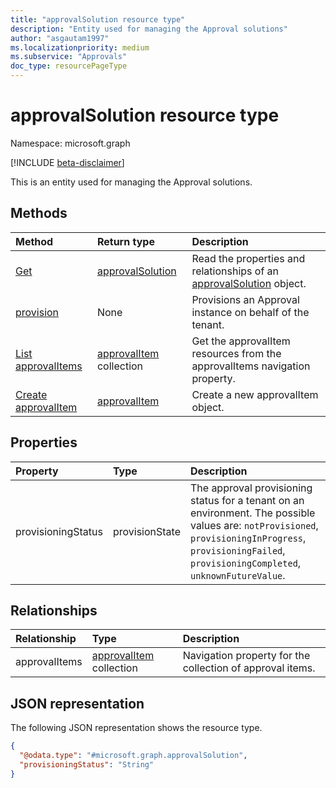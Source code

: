 ```yaml
---
title: "approvalSolution resource type"
description: "Entity used for managing the Approval solutions"
author: "asgautam1997"
ms.localizationpriority: medium
ms.subservice: "Approvals"
doc_type: resourcePageType
---
```


# approvalSolution resource type

Namespace: microsoft.graph

[!INCLUDE [beta-disclaimer](../../includes/beta-disclaimer.md)]

This is an entity used for managing the Approval solutions.

## Methods
|Method|Return type|Description|
|:---|:---|:---|
|[Get](../api/approvalsolution-get.md)|[approvalSolution](../resources/approvalsolution.md)|Read the properties and relationships of an [approvalSolution](../resources/approvalsolution.md) object.|
|[provision](../api/approvalsolution-provision.md)|None|Provisions an Approval instance on behalf of the tenant.|
|[List approvalItems](../api/approvalsolution-list-approvalitems.md)|[approvalItem](../resources/approvalitem.md) collection|Get the approvalItem resources from the approvalItems navigation property.|
|[Create approvalItem](../api/approvalsolution-post-approvalitems.md)|[approvalItem](../resources/approvalitem.md)|Create a new approvalItem object.|

## Properties
|Property|Type|Description|
|:---|:---|:---|
|provisioningStatus|provisionState|The approval provisioning status for a tenant on an environment. The possible values are: `notProvisioned`, `provisioningInProgress`, `provisioningFailed`, `provisioningCompleted`, `unknownFutureValue`.|

## Relationships
|Relationship|Type|Description|
|:---|:---|:---|
|approvalItems|[approvalItem](../resources/approvalitem.md) collection|Navigation property for the collection of approval items.|

## JSON representation
The following JSON representation shows the resource type.
<!-- {
  "blockType": "resource",
  "keyProperty": "id",
  "@odata.type": "microsoft.graph.approvalSolution",
  "openType": false
}
-->
``` json
{
  "@odata.type": "#microsoft.graph.approvalSolution",
  "provisioningStatus": "String"
}
```

